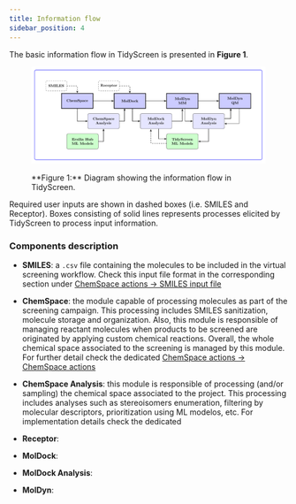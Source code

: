 ```yaml
---
title: Information flow
sidebar_position: 4
---
```


The basic information flow in TidyScreen is presented in **Figure 1**.

<figure>
  <p align="center">
  <img src="/img/information_flow.png" alt="Description of image" width="1000"/>
  <figcaption>**Figure 1:** Diagram showing the information flow in TidyScreen.</figcaption>
  </p>
</figure>


Required user inputs are shown in dashed boxes (i.e. SMILES and Receptor). Boxes consisting of solid lines represents processes elicited by TidyScreen to process input information.

### Components description

- **SMILES**: a `.csv` file containing the molecules to be included in the virtual screening workflow. Check this input file format in the corresponding section under [ChemSpace actions -> SMILES input file](/chemspace_docs/smiles_input.md)

- **ChemSpace**: the module capable of processing molecules as part of the screening campaign. This processing includes SMILES sanitization, molecule storage and organization. Also, this module is responsible of managing reactant molecules when products to be screened are originated by applying custom chemical reactions. Overall, the whole chemical space associated to the screening is managed by this module. For further detail check the dedicated [ChemSpace actions -> ChemSpace actions](/chemspace_docs/chemspace_actions.md)

- **ChemSpace Analysis**: this module is responsible of processing (and/or sampling) the chemical space associated to the project. This processing includes analyses such as stereoisomers enumeration, filtering by molecular descriptors, prioritization using ML modelos, etc. For implementation details check the dedicated  

- **Receptor**:

- **MolDock**:

- **MolDock Analysis**:

- **MolDyn**:


